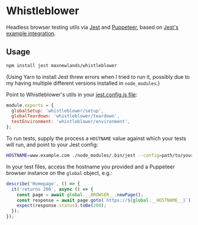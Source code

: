 # Whistleblower

Headless browser testing utils via [Jest](https://facebook.github.io/jest/) and
[Puppeteer](https://github.com/GoogleChrome/puppeteer), based on [Jest's
example integration](https://facebook.github.io/jest/docs/en/puppeteer.html).

## Usage

```bash
npm install jest maxnewlands/whistleblower
```
(Using Yarn to install Jest threw errors when I tried to run it, possibly due
to my having multiple different versions installed in `node_modules`.)

Point to Whistleblower's utils in your [jest.config.js
file](https://facebook.github.io/jest/docs/en/configuration.html):
```javascript
module.exports = {
  globalSetup: 'whistleblower/setup',
  globalTeardown: 'whistleblower/teardown',
  testEnvironment: 'whistleblower/environment',
};
```

To run tests, supply the process a `HOSTNAME` value against which your tests
will run, and point to your Jest config:
```bash
HOSTNAME=www.example.com ./node_modules/.bin/jest --config=path/to/your/jest.config.js
```

In your test files, access the hostname you provided and a Puppeteer browser
instance on the `global` object, e.g.:
```javascript
describe('Homepage', () => {
  it('returns 200', async () => {
    const page = await global.__BROWSER__.newPage();
    const response = await page.goto(`https://${global.__HOSTNAME__}`);
    expect(response.status).toBe(200);
  });
});
```
